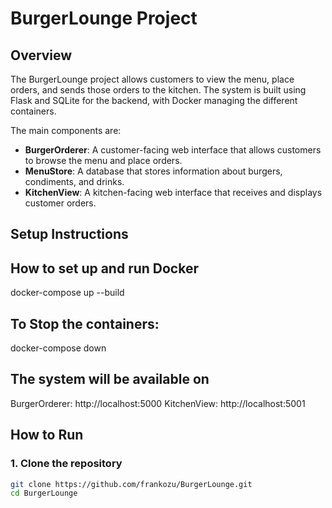 # BurgerLounge Project

## Overview
The BurgerLounge project allows customers to view the menu, place orders, and sends those orders to the kitchen. The system is built using Flask and SQLite for the backend, with Docker managing the different containers.

The main components are:
- **BurgerOrderer**: A customer-facing web interface that allows customers to browse the menu and place orders.
- **MenuStore**: A database that stores information about burgers, condiments, and drinks.
- **KitchenView**: A kitchen-facing web interface that receives and displays customer orders.

## Setup Instructions

## How to set up and run Docker
docker-compose up --build
## To Stop the containers:
docker-compose down

## The system will be available on 
BurgerOrderer: http://localhost:5000
KitchenView: http://localhost:5001

## How to Run
### 1. Clone the repository
```bash
git clone https://github.com/frankozu/BurgerLounge.git
cd BurgerLounge
